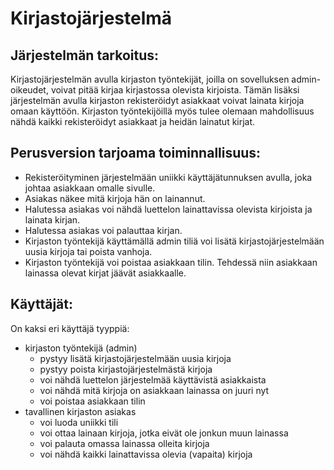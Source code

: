 # Kirjastojärjestelmä

## Järjestelmän tarkoitus:

Kirjastojärjestelmän avulla kirjaston työntekijät, joilla on sovelluksen admin-oikeudet, voivat 
pitää kirjaa kirjastossa olevista kirjoista. Tämän lisäksi järjestelmän avulla kirjaston rekisteröidyt 
asiakkaat voivat lainata kirjoja omaan käyttöön. Kirjaston työntekijöillä myös tulee olemaan 
mahdollisuus nähdä kaikki rekisteröidyt asiakkaat ja heidän lainatut kirjat.

## Perusversion tarjoama toiminnallisuus:
* Rekisteröityminen järjestelmään uniikki käyttäjätunnuksen avulla, joka johtaa asiakkaan omalle sivulle.
* Asiakas näkee mitä kirjoja hän on lainannut.
* Halutessa asiakas voi nähdä luettelon lainattavissa olevista kirjoista ja lainata kirjan.
* Halutessa asiakas voi palauttaa kirjan.
* Kirjaston työntekijä käyttämällä admin tiliä voi lisätä kirjastojärjestelmään uusia kirjoja tai poista vanhoja.
* Kirjaston työntekijä voi poistaa asiakkaan tilin. Tehdessä niin asiakkaan lainassa olevat kirjat jäävät asiakkaalle.


## Käyttäjät:

On kaksi eri käyttäjä tyyppiä:
* kirjaston työntekijä (admin)
  * pystyy lisätä kirjastojärjestelmään uusia kirjoja
  * pystyy poista kirjastojärjestelmästä kirjoja
  * voi nähdä luettelon järjestelmää käyttävistä asiakkaista
  * voi nähdä mitä kirjoja on asiakkaan lainassa on juuri nyt
  * voi poistaa asiakkaan tilin 
* tavallinen kirjaston asiakas  
  * voi luoda uniikki tili  
  * voi ottaa lainaan kirjoja, jotka eivät ole jonkun muun lainassa  
  * voi palauta omassa lainassa olleita kirjoja  
  * voi nähdä kaikki lainattavissa olevia (vapaita) kirjoja 


